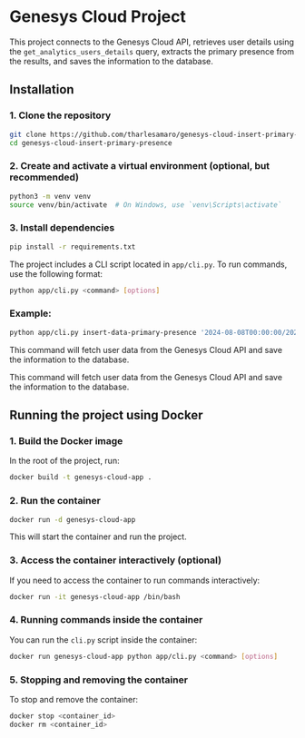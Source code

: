 # Genesys Cloud Project

This project connects to the Genesys Cloud API, retrieves user details using the `get_analytics_users_details` query, extracts the primary presence from the results, and saves the information to the database.

## Installation

### 1. Clone the repository

```bash
git clone https://github.com/tharlesamaro/genesys-cloud-insert-primary-presence.git
cd genesys-cloud-insert-primary-presence
```

### 2. Create and activate a virtual environment (optional, but recommended)

```bash
python3 -m venv venv
source venv/bin/activate  # On Windows, use `venv\Scripts\activate`
```

### 3. Install dependencies

```bash
pip install -r requirements.txt
```

The project includes a CLI script located in `app/cli.py`. To run commands, use the following format:

```bash
python app/cli.py <command> [options]
```

### Example:

```bash
python app/cli.py insert-data-primary-presence '2024-08-08T00:00:00/2024-08-08T23:59:59';
```

This command will fetch user data from the Genesys Cloud API and save the information to the database.

This command will fetch user data from the Genesys Cloud API and save the information to the database.

## Running the project using Docker

### 1. Build the Docker image

In the root of the project, run:

```bash
docker build -t genesys-cloud-app .
```

### 2. Run the container

```bash
docker run -d genesys-cloud-app
```

This will start the container and run the project.

### 3. Access the container interactively (optional)

If you need to access the container to run commands interactively:

```bash
docker run -it genesys-cloud-app /bin/bash
```

### 4. Running commands inside the container

You can run the `cli.py` script inside the container:

```bash
docker run genesys-cloud-app python app/cli.py <command> [options]
```

### 5. Stopping and removing the container

To stop and remove the container:

```bash
docker stop <container_id>
docker rm <container_id>
```